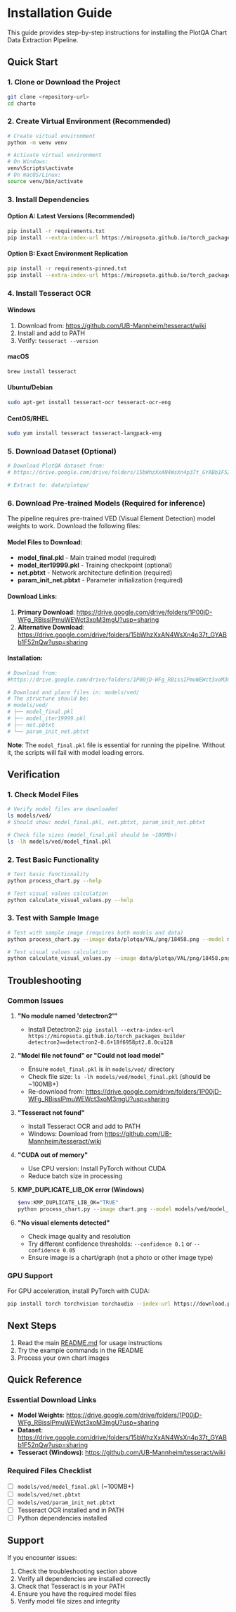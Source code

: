 # Installation Guide

This guide provides step-by-step instructions for installing the PlotQA Chart Data Extraction Pipeline.

## Quick Start

### 1. Clone or Download the Project
```bash
git clone <repository-url>
cd charto
```

### 2. Create Virtual Environment (Recommended)
```bash
# Create virtual environment
python -m venv venv

# Activate virtual environment
# On Windows:
venv\Scripts\activate
# On macOS/Linux:
source venv/bin/activate
```

### 3. Install Dependencies

#### Option A: Latest Versions (Recommended)
```bash
pip install -r requirements.txt
pip install --extra-index-url https://miropsota.github.io/torch_packages_builder detectron2==detectron2-0.6+18f6958pt2.8.0cu128
```

#### Option B: Exact Environment Replication
```bash
pip install -r requirements-pinned.txt
pip install --extra-index-url https://miropsota.github.io/torch_packages_builder detectron2==detectron2-0.6+18f6958pt2.8.0cu128
```

### 4. Install Tesseract OCR

#### Windows
1. Download from: https://github.com/UB-Mannheim/tesseract/wiki
2. Install and add to PATH
3. Verify: `tesseract --version`

#### macOS
```bash
brew install tesseract
```

#### Ubuntu/Debian
```bash
sudo apt-get install tesseract-ocr tesseract-ocr-eng
```

#### CentOS/RHEL
```bash
sudo yum install tesseract tesseract-langpack-eng
```

### 5. Download Dataset (Optional)
```bash
# Download PlotQA dataset from:
# https://drive.google.com/drive/folders/15bWhzXxAN4WsXn4p37t_GYABb1F52nQw?usp=sharing

# Extract to: data/plotqa/
```

### 6. Download Pre-trained Models (Required for inference)

The pipeline requires pre-trained VED (Visual Element Detection) model weights to work. Download the following files:

#### Model Files to Download:
- **model_final.pkl** - Main trained model (required)
- **model_iter19999.pkl** - Training checkpoint (optional)
- **net.pbtxt** - Network architecture definition (required)
- **param_init_net.pbtxt** - Parameter initialization (required)

#### Download Links:
1. **Primary Download**: https://drive.google.com/drive/folders/1P00jD-WFg_RBissIPmuWEWct3xoM3mgU?usp=sharing
2. **Alternative Download**: https://drive.google.com/drive/folders/15bWhzXxAN4WsXn4p37t_GYABb1F52nQw?usp=sharing

#### Installation:
```bash
# Download from:
#https://drive.google.com/drive/folders/1P00jD-WFg_RBissIPmuWEWct3xoM3mgU?usp=sharing

# Download and place files in: models/ved/
# The structure should be:
# models/ved/
# ├── model_final.pkl
# ├── model_iter19999.pkl
# ├── net.pbtxt
# └── param_init_net.pbtxt
```

**Note**: The `model_final.pkl` file is essential for running the pipeline. Without it, the scripts will fail with model loading errors.

## Verification

### 1. Check Model Files
```bash
# Verify model files are downloaded
ls models/ved/
# Should show: model_final.pkl, net.pbtxt, param_init_net.pbtxt

# Check file sizes (model_final.pkl should be ~100MB+)
ls -lh models/ved/model_final.pkl
```

### 2. Test Basic Functionality
```bash
# Test basic functionality
python process_chart.py --help

# Test visual values calculation
python calculate_visual_values.py --help
```

### 3. Test with Sample Image
```bash
# Test with sample image (requires both models and data)
python process_chart.py --image data/plotqa/VAL/png/18458.png --model models/ved/model_final.pkl --use-caffe2

# Test visual values calculation
python calculate_visual_values.py --image data/plotqa/VAL/png/18458.png --model models/ved/model_final.pkl --confidence 0.05 --use-caffe2 --debug
```

## Troubleshooting

### Common Issues

1. **"No module named 'detectron2'"**
   - Install Detectron2: `pip install --extra-index-url https://miropsota.github.io/torch_packages_builder detectron2==detectron2-0.6+18f6958pt2.8.0cu128`

2. **"Model file not found" or "Could not load model"**
   - Ensure `model_final.pkl` is in `models/ved/` directory
   - Check file size: `ls -lh models/ved/model_final.pkl` (should be ~100MB+)
   - Re-download from: https://drive.google.com/drive/folders/1P00jD-WFg_RBissIPmuWEWct3xoM3mgU?usp=sharing

3. **"Tesseract not found"**
   - Install Tesseract OCR and add to PATH
   - Windows: Download from https://github.com/UB-Mannheim/tesseract/wiki

4. **"CUDA out of memory"**
   - Use CPU version: Install PyTorch without CUDA
   - Reduce batch size in processing

5. **KMP_DUPLICATE_LIB_OK error (Windows)**
   ```bash
   $env:KMP_DUPLICATE_LIB_OK="TRUE"
   python process_chart.py --image chart.png --model models/ved/model_final.pkl --use-caffe2
   ```

6. **"No visual elements detected"**
   - Check image quality and resolution
   - Try different confidence thresholds: `--confidence 0.1` or `--confidence 0.05`
   - Ensure image is a chart/graph (not a photo or other image type)

### GPU Support

For GPU acceleration, install PyTorch with CUDA:
```bash
pip install torch torchvision torchaudio --index-url https://download.pytorch.org/whl/cu128
```

## Next Steps

1. Read the main [README.md](README.md) for usage instructions
2. Try the example commands in the README
3. Process your own chart images

## Quick Reference

### Essential Download Links
- **Model Weights**: https://drive.google.com/drive/folders/1P00jD-WFg_RBissIPmuWEWct3xoM3mgU?usp=sharing
- **Dataset**: https://drive.google.com/drive/folders/15bWhzXxAN4WsXn4p37t_GYABb1F52nQw?usp=sharing
- **Tesseract (Windows)**: https://github.com/UB-Mannheim/tesseract/wiki

### Required Files Checklist
- [ ] `models/ved/model_final.pkl` (~100MB+)
- [ ] `models/ved/net.pbtxt`
- [ ] `models/ved/param_init_net.pbtxt`
- [ ] Tesseract OCR installed and in PATH
- [ ] Python dependencies installed

## Support

If you encounter issues:
1. Check the troubleshooting section above
2. Verify all dependencies are installed correctly
3. Check that Tesseract is in your PATH
4. Ensure you have the required model files
5. Verify model file sizes and integrity
